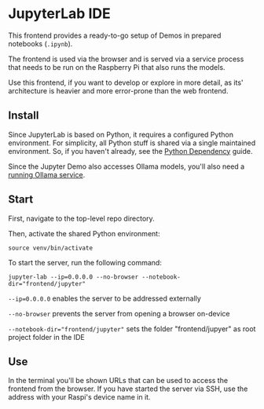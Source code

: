 # JupyterLab IDE

This frontend provides a ready-to-go setup of Demos in prepared notebooks (``.ipynb``).

The frontend is used via the browser and is served via a service process that needs to be run on the Raspberry Pi that also runs the models.

Use this frontend, if you want to develop or explore in more detail, as its' architecture is heavier and more error-prone than the web frontend.

## Install

Since JupyterLab is based on Python, it requires a configured Python environment. For simplicity, all Python stuff is shared via a single maintained environment. So, if you haven't already, see the [Python Dependency](../../python-service/README.md) guide.

Since the Jupyter Demo also accesses Ollama models, you'll also need a [running Ollama service](../../ollama-service/README.md).

## Start

First, navigate to the top-level repo directory.

Then, activate the shared Python environment:
```
source venv/bin/activate
```

To start the server, run the following command:
```
jupyter-lab --ip=0.0.0.0 --no-browser --notebook-dir="frontend/jupyter"
```

`--ip=0.0.0.0` enables the server to be addressed externally

`--no-browser` prevents the server from opening a browser on-device

`--notebook-dir="frontend/jupyter"` sets the folder "frontend/jupyer" as root project folder in the IDE


## Use

In the terminal you'll be shown URLs that can be used to access the frontend from the browser. If you have started the server via SSH, use the address with your Raspi's device name in it.

